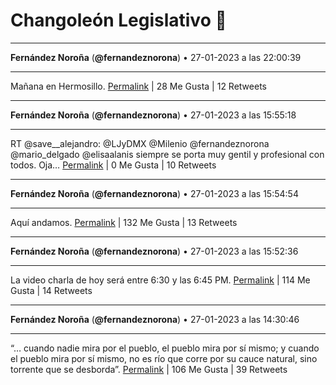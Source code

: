 # Changoleón Legislativo 🙈
*****
**Fernández Noroña** (**@fernandeznorona**) • 27-01-2023 a las 22:00:39
*****
Mañana en Hermosillo.
[Permalink](https://twitter.com/fernandeznorona/status/1619213847231090688) | 28 Me Gusta | 12 Retweets
*****
**Fernández Noroña** (**@fernandeznorona**) • 27-01-2023 a las 15:55:18
*****
RT @save__alejandro: @LJyDMX @Milenio @fernandeznorona @mario_delgado @elisaalanis siempre se porta muy gentil y profesional con todos. Oja…
[Permalink](https://twitter.com/fernandeznorona/status/1619121903062622208) | 0 Me Gusta | 10 Retweets
*****
**Fernández Noroña** (**@fernandeznorona**) • 27-01-2023 a las 15:54:54
*****
Aquí andamos.
[Permalink](https://twitter.com/fernandeznorona/status/1619121802504208385) | 132 Me Gusta | 13 Retweets
*****
**Fernández Noroña** (**@fernandeznorona**) • 27-01-2023 a las 15:52:36
*****
La video charla de hoy será entre 6:30 y las 6:45 PM.
[Permalink](https://twitter.com/fernandeznorona/status/1619121226689150976) | 114 Me Gusta | 14 Retweets
*****
**Fernández Noroña** (**@fernandeznorona**) • 27-01-2023 a las 14:30:46
*****
“… cuando nadie mira por el pueblo, el pueblo mira por sí mismo; y cuando el pueblo mira por sí mismo, no es río que corre por su cauce natural, sino torrente que se desborda”.
[Permalink](https://twitter.com/fernandeznorona/status/1619100629951197185) | 106 Me Gusta | 39 Retweets